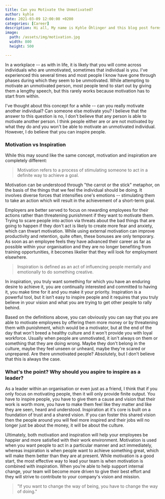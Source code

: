 ```yaml
---
title: Can you Motivate the Unmotivated?
author: kyhle
date: 2021-03-09 12:00:00 +0200
categories: [Career]
description: Hi all, My name is Kyhle Öhlinger and this blog post forms part of my personal blog. If you enjoy any of the posts, feel free to reach out and let me know :) 
image:
  path: /assets/img/motivation.jpg
  width: 800
  height: 500

--- 
```


In a workplace -- as with in life, it is likely that you will come across individuals who are unmotivated, sometimes that individual is you. I've experienced this several times and most people I know have gone through phases during which they seem to be unmotivated. While attempting to motivate an unmotivated person, most people tend to start out by giving them a lengthy speech, but this rarely works because motivation has to start from within. 

I've thought about this concept for a while -- can you really motivate another individual? Can someone else motivate you? I believe that the answer to this question is no, I don't believe that any person is able to motivate another person. I think people either are or are not motivated by what they do and you won't be able to motivate an unmotivated individual. However, I do believe that you can inspire people.

### Motivation vs Inspiration

While this may sound like the same concept, motivation and inspiration are completely different:

> Motivation refers to a process of stimulating someone to act in a definite way to achieve a goal.	

Motivation can be understood through "the carrot or the stick" metaphor, on the basis of the things that we feel the individual should be doing. It involves diverse forces that intensifies one's emotions -- stimulating them to take an action which will result in the achievement of a short-term goal. 

Employers are better served to focus on rewarding employees for their actions rather than threatening punishment if they want to motivate them. Trying to scare people into action via threats about the bad things that are going to happen if they don't act is likely to create more fear and anxiety, which can thwart motivation. While using external motivation can improve productivity and retention, quite often, these bonuses are only temporary. As soon as an employee feels they have advanced their career as far as possible within your organisation and they are no longer benefiting from training opportunities, it becomes likelier that they will look for employment elsewhere. 

> Inspiration is defined as an act of influencing people mentally and emotionally to do something creative.

In inspiration, you truly want something for which you have an enduring desire to achieve it, you are continually interested and committed to having it, you make time for it and you make it your priority. Inspiration is a powerful tool, but it isn’t easy to inspire people and it requires that you truly believe in your vision and what you are trying to get other people to rally behind.

Based on the definitions above, you can obviously you can say that you are able to motivate employees by offering them more money or by threatening them with punishment, which would be a motivator, but at the end of the day that won't breed a healthy culture and it won't provide you with loyal workforce. Usually when people are unmotivated, it isn't always on them or something that they are doing wrong. Maybe they don't belong in the culture, maybe they feel unseen or unheard, maybe they're scared or unprepared. Are there unmotivated people? Absolutely, but I don't believe that this is always the case.

### What's the point? Why should you aspire to inspire as a leader? 
As a leader within an organisation or even just as a friend, I think that if you only focus on motivating people, then it will only provide finite output. You have to inspire people, you have to give them a cause and vision that their work is worth more, you have to make them feel like they matter and like they are seen, heard and understood. Inspiration at it's core is built on a foundation of trust and a shared vision. If you can foster this shared vision then the people around you will feel more inspired and their jobs will no longer just be about the money, it will be about the culture. 

Ultimately, both motivation and inspiration will help your employees be happier and more satisfied with their work environment. Motivation is used when you want people to act in a particular manner and act immediately, whereas inspiration is when people want to achieve something great, which will make them better than they are at present. While motivation is a good start, the most effective way to lead your team is when motivation is combined with inspiration. When you’re able to help support internal change, your team will become more driven to give their best effort and they will strive to contribute to your company's vision and mission.

> "If you want to change the way of being, you have to change the way of doing."